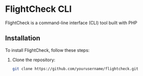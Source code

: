 # FlightCheck CLI

FlightCheck is a command-line interface (CLI) tool built with PHP 



## Installation

To install FlightCheck, follow these steps:

1. Clone the repository:
   
   ```bash
   git clone https://github.com/yourusername/flightcheck.git



  

